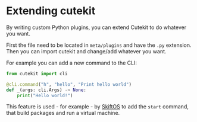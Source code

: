 # Extending cutekit

By writing custom Python plugins, you can extend Cutekit to do whatever you want.

First the file need to be located in `meta/plugins` and have the `.py` extension.
Then you can import cutekit and change/add whatever you want.

For example you can add a new command to the CLI:

```python
from cutekit import cli

@cli.command("h", "hello", "Print hello world")
def _(args: cli.Args) -> None:
    print("Hello world!")
```

This feature is used - for example - by [SkiftOS](https://github.com/skift-org/skift/blob/main/meta/plugins/start-cmd.py) to add the `start` command, that build packages and run a virtual machine.
